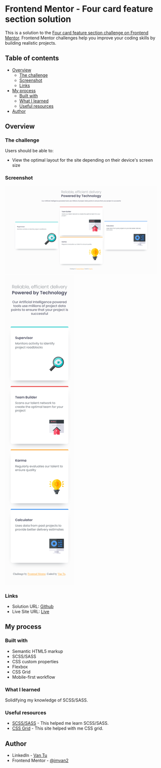 # Frontend Mentor - Four card feature section solution

This is a solution to the [Four card feature section challenge on Frontend Mentor](https://www.frontendmentor.io/challenges/four-card-feature-section-weK1eFYK). Frontend Mentor challenges help you improve your coding skills by building realistic projects.

## Table of contents

- [Overview](#overview)
  - [The challenge](#the-challenge)
  - [Screenshot](#screenshot)
  - [Links](#links)
- [My process](#my-process)
  - [Built with](#built-with)
  - [What I learned](#what-i-learned)
  - [Useful resources](#useful-resources)
- [Author](#author)

## Overview

### The challenge

Users should be able to:

- View the optimal layout for the site depending on their device's screen size

### Screenshot

![Desktop](images\four-card-feature-desktop.png)
![Mobile](images\four-card-feature-mobile.png)

### Links

- Solution URL: [Github](https://your-solution-url.com)
- Live Site URL: [Live](https://your-live-site-url.com)

## My process

### Built with

- Semantic HTML5 markup
- SCSS/SASS
- CSS custom properties
- Flexbox
- CSS Grid
- Mobile-first workflow

### What I learned

Solidifying my knowledge of SCSS/SASS.

### Useful resources

- [SCSS/SASS](https://sass-lang.com/guide/) - This helped me learn SCSS/SASS.
- [CSS Grid](https://css-tricks.com/snippets/css/complete-guide-grid/) - This site helped with me CSS grid.

## Author

- LinkedIn - [Van Tu](https://www.linkedin.com/in/van-tu/)
- Frontend Mentor - [@imvan2](https://www.frontendmentor.io/profile/imvan2)
